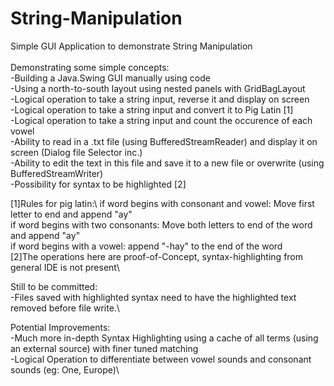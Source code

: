 # String-Manipulation
Simple GUI Application to demonstrate String Manipulation\
\
Demonstrating some simple concepts:\
-Building a Java.Swing GUI manually using code\
-Using a north-to-south layout using nested panels with GridBagLayout\
-Logical operation to take a string input, reverse it and display on screen\
-Logical operation to take a string input and convert it to Pig Latin [1]\
-Logical operation to take a string input and count the occurence of each vowel\
-Ability to read in a .txt file (using BufferedStreamReader) and display it on screen (Dialog file Selector inc.)\
-Ability to edit the text in this file and save it to a new file or overwrite (using BufferedStreamWriter)\
-Possibility for syntax to be highlighted [2]

[1]Rules for pig latin:\ 
	if word begins with consonant and vowel: Move first letter to end and append "ay"\
	if word begins with two consonants: Move both letters to end of the word and append "ay"\
	if word begins with a vowel: append "-hay" to the end of the word\
[2]The operations here are proof-of-Concept, syntax-highlighting from general IDE is not present\

Still to be committed:\
-Files saved with highlighted syntax need to have the highlighted text removed before file write.\

Potential Improvements:\
-Much more in-depth Syntax Highlighting using a cache of all terms (using an external source) with finer tuned matching\
-Logical Operation to differentiate between vowel sounds and consonant sounds (eg: One, Europe)\